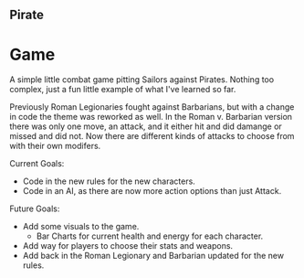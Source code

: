 ## Pirate 
# Game
A simple little combat game pitting Sailors against Pirates. Nothing too complex, just a fun little example of what I've learned so far.

Previously Roman Legionaries fought against Barbarians, but with a change in code the theme was reworked as well. In the Roman v. Barbarian version there was only one move, an attack, and it either hit and did damange or missed and did not. Now there are different kinds of attacks to choose from with their own modifers.

Current Goals:
* Code in the new rules for the new characters.
* Code in an AI, as there are now more action options than just Attack.


Future Goals:
* Add some visuals to the game.
	* Bar Charts for current health and energy for each character.
* Add way for players to choose their stats and weapons.
* Add back in the Roman Legionary and Barbarian updated for the new rules.